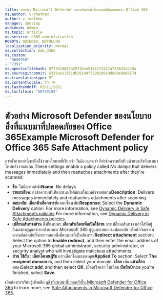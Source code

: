 ```yaml
---
title: ตัวอย่าง Microsoft Defender ของนโยบายสิ่งที่แนบมาที่ปลอดภัยของ Office 365
ms.author: v-jmathew
author: v-jmathew
manager: dansimp
audience: Admin
ms.topic: article
ms.service: o365-administration
ROBOTS: NOINDEX, NOFOLLOW
localization_priority: Normal
ms.collection: Adm_O365
ms.custom:
- "9000760"
- "7391"
ms.openlocfilehash: 077762dd37a2974b4e519c1f242fa753623cb49a
ms.sourcegitcommit: 6312ee31561db36104f32282d019d069ede69174
ms.translationtype: MT
ms.contentlocale: th-TH
ms.lasthandoff: 03/11/2021
ms.locfileid: "50749194"
---
```

# <a name="example-microsoft-defender-for-office-365-safe-attachment-policy"></a><span data-ttu-id="426d4-102">ตัวอย่าง Microsoft Defender ของนโยบายสิ่งที่แนบมาที่ปลอดภัยของ Office 365</span><span class="sxs-lookup"><span data-stu-id="426d4-102">Example Microsoft Defender for Office 365 Safe Attachment policy</span></span>

<span data-ttu-id="426d4-103">การตั้งค่าเหล่านี้จะเปิดใช้งานนโยบายที่เรียกว่า *ไม่มีความล่าช้า* ที่ส่งข้อความทันที แล้วแนบสิ่งที่แนบมาใหม่หลังจากสแกน:</span><span class="sxs-lookup"><span data-stu-id="426d4-103">These settings enable a policy called *No delays* that delivers messages immediately and then reattaches attachments after they're scanned:</span></span>

- <span data-ttu-id="426d4-104">**ชื่อ**: ไม่มีความล่าช้า</span><span class="sxs-lookup"><span data-stu-id="426d4-104">**Name**: No delays</span></span>
- <span data-ttu-id="426d4-105">**รายละเอียด**: ส่งข้อความทันทีและแนบไฟล์แนบใหม่หลังจากสแกน</span><span class="sxs-lookup"><span data-stu-id="426d4-105">**Description**: Delivers messages immediately and reattaches attachments after scanning.</span></span>
- <span data-ttu-id="426d4-106">**ตอบกลับ**: **เลือกตัวเลือกการส่ง** แบบไดนามิก</span><span class="sxs-lookup"><span data-stu-id="426d4-106">**Response**: Select the **Dynamic Delivery** option.</span></span> <span data-ttu-id="426d4-107">For more information, see [Dynamic Delivery in Safe Attachments policies](https://go.microsoft.com/fwlink/?linkid=2092328).</span><span class="sxs-lookup"><span data-stu-id="426d4-107">For more information, see [Dynamic Delivery in Safe Attachments policies](https://go.microsoft.com/fwlink/?linkid=2092328).</span></span>
- <span data-ttu-id="426d4-108">**เปลี่ยนเส้นทางส่วน** สิ่งที่แนบมา: **เลือกตัวเลือกเพื่อเปิดใช้งาน** การเปลี่ยนเส้นทาง แล้วใส่ที่อยู่อีเมลของผู้ดูแลระบบส่วนกลาง Microsoft 365 ผู้ดูแลระบบความปลอดภัย หรือนักวิเคราะห์ความปลอดภัยที่จะตรวจสอบสิ่งที่แนบมาที่เป็นอันตราย</span><span class="sxs-lookup"><span data-stu-id="426d4-108">**Redirect attachment** section: Select the option to **Enable redirect**, and then enter the email address of your Microsoft 365 global administrator, security administrator, or security analyst who will investigate malicious attachments.</span></span>
- <span data-ttu-id="426d4-109">**ส่วน ใช้กับ** : **เลือกโดเมนผู้รับ** แล้วเลือกโดเมนของคุณ</span><span class="sxs-lookup"><span data-stu-id="426d4-109">**Applied To** section: Select **The recipient domain is**, and then select your domain.</span></span> <span data-ttu-id="426d4-110">**เลือก** เพิ่ม **แล้วเลือก** ตกลง</span><span class="sxs-lookup"><span data-stu-id="426d4-110">Select **add**, and then select **OK**.</span></span> <span data-ttu-id="426d4-111">เมื่อเสร็จแล้ว ให้เลือก **บันทึก**</span><span class="sxs-lookup"><span data-stu-id="426d4-111">Once you're finished, select **Save**.</span></span>

<span data-ttu-id="426d4-112">เมื่อต้องการเรียนรู้เพิ่มเติม ดู[สิ่งที่แนบมาที่ปลอดภัยใน Microsoft Defender for Office 365](https://go.microsoft.com/fwlink/?linkid=2092213)</span><span class="sxs-lookup"><span data-stu-id="426d4-112">To learn more, see [Safe Attachments in Microsoft Defender for Office 365](https://go.microsoft.com/fwlink/?linkid=2092213).</span></span>

